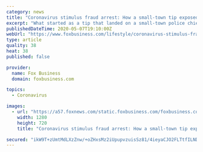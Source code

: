```yaml
---
category: news
title: "Coronavirus stimulus fraud arrest: How a small-town tip exposed a $500K fraud scheme"
excerpt: "What started as a tip that landed on a small-town police chief’s desk led to the first arrests in the nation for coronavirus stimulus fraud."
publishedDateTime: 2020-05-07T19:10:00Z
webUrl: "https://www.foxbusiness.com/lifestyle/coronavirus-stimulus-fraud-arrest-scheme"
type: article
quality: 38
heat: 38
published: false

provider:
  name: Fox Business
  domain: foxbusiness.com

topics:
  - Coronavirus

images:
  - url: "https://a57.foxnews.com/static.foxbusiness.com/foxbusiness.com/content/uploads/2020/05/0/0/FBI-Coronavirus-Fraud-iStock.png?ve=1&tl=1"
    width: 1280
    height: 720
    title: "Coronavirus stimulus fraud arrest: How a small-town tip exposed a $500K fraud scheme"

secured: "ikW9T+zUmtMdLXzZnw/+oZHxsMz2iUpupvzuisSz81/4ieyaCJO2FLTtfILNDqfoyNW4i/IkPqaEVJnDXSskVBnuGvX3LDrFmPbIjPXcaFdkGhc2dsU2/82Phs6ZTAynAmPkR63gz2ex0bETQjlR870+NGDBs/9YwlqRcPUOxBV7tt2XtTs7gUxAV0xcLM/dO4PIMsIRlBnxoVrtCRndOOH0RothxR2ufAm1J8Nf0Fyh4FLE5RVfe9h07KJnxPl1BPE9VgLadt/2jyyPm7TTjfzgiIJRDR+miH/PWch9oQBUx976JJy+EhBjqF5/PqigI2pNju8x80UTMnawLtYHHnKZO7taq2A63cxXhdtMP/GAM3O3smQ0bCbmGL99sLh5jytl6KMVuzuYET0cDlA+jFMNGwoDPLn/XNfqJ+3vDqXmYlJHtXjdnQwiTVKbKLinkBmW9TLO8zJzFxK6nQfPilTTUXgjaNfSSDrR40nUs9A=;g9FxagoaL+az8rJJNQTn1g=="
---
```


